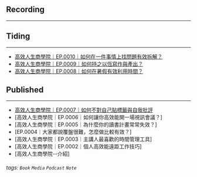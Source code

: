 ## Recording
---


## Tiding 
---
- [高效人生商學院｜EP.0010｜如何在一件事情上找問題有效拆解？](高效人生商學院｜EP.0010｜如何在一件事情上找問題有效拆解？.md)
- [高效人生商學院｜EP.0009｜如何持之以恆寫作與產出？](高效人生商學院｜EP.0009｜如何持之以恆寫作與產出？.md)
- [高效人生商學院｜EP.0008｜如何在暑假有效利用時間？](高效人生商學院｜EP.0008｜如何在暑假有效利用時間？.md)

## Published
---
- [高效人生商學院｜EP.0007｜如何不對自己貼標籤與自我批評](高效人生商學院｜EP.0007｜如何不對自己貼標籤與自我批評.md)
- [高效人生商學院｜EP.0006｜如何讓你高效能開一場視訊會議？]
- [高效人生商學院｜EP.0005｜為什麼你的讀書計畫常常失效？]
- [EP.0004｜大家都說覆盤很難，怎麼做比較有效？]
- [高效人生商學院｜EP.0003｜主講人最喜歡的時間管理工具]
- [高效人生商學院｜EP.0002｜個人高效能遠距工作技巧]
- [高效人生商學院--介紹]

###### tags: `Book` `Media` `Podcast` `Note`
